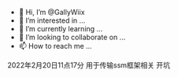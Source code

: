 - 👋 Hi, I’m @GallyWiix
- 👀 I’m interested in ...
- 🌱 I’m currently learning ...
- 💞️ I’m looking to collaborate on ...
- 📫 How to reach me ...


2022年2月20日11点17分
用于传输ssm框架相关
开坑

